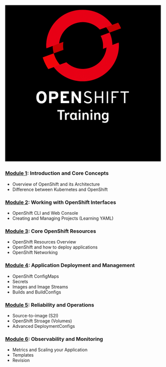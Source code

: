![OpenShift-Training](/images/openshift-training.png)
---
### [Module 1](https://github.com/ocp-workshop-wf/bootcamp/tree/main/module1): Introduction and Core Concepts 

- Overview of OpenShift and its Architecture
- Difference between Kubernetes and OpenShift

### [Module 2](https://github.com/ocp-workshop-wf/bootcamp/tree/main/module2): Working with OpenShift Interfaces

- OpenShift CLI and Web Console
- Creating and Managing Projects (Learning YAML)

### [Module 3](https://github.com/ocp-workshop-wf/bootcamp/tree/main/module3): Core OpenShift Resources

- OpenShift Resources Overview
- OpenShift and how to deploy applications
- OpenShift Networking

### [Module 4](https://github.com/ocp-workshop-wf/bootcamp/tree/main/module4): Application Deployment and Management

- OpenShift ConfigMaps
- Secrets
- Images and Image Streams
- Builds and BuildConfigs

### [Module 5](https://github.com/ocp-workshop-wf/bootcamp/tree/main/module5): Reliability and Operations

- Source-to-image (S2I)
- OpenShift Stroage (Volumes)
- Advanced DeploymentConfigs

### [Module 6](https://github.com/ocp-workshop-wf/bootcamp/tree/main/module6): Observability and Monitoring

- Metrics and Scaling your Application
- Templates
- Revision

